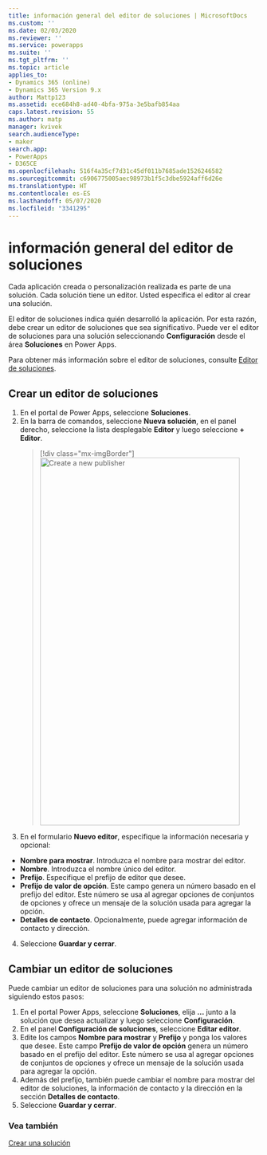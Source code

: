 ```yaml
---
title: información general del editor de soluciones | MicrosoftDocs
ms.custom: ''
ms.date: 02/03/2020
ms.reviewer: ''
ms.service: powerapps
ms.suite: ''
ms.tgt_pltfrm: ''
ms.topic: article
applies_to:
- Dynamics 365 (online)
- Dynamics 365 Version 9.x
author: Mattp123
ms.assetid: ece684h8-ad40-4bfa-975a-3e5bafb854aa
caps.latest.revision: 55
ms.author: matp
manager: kvivek
search.audienceType:
- maker
search.app:
- PowerApps
- D365CE
ms.openlocfilehash: 516f4a35cf7d31c45df011b7685ade1526246582
ms.sourcegitcommit: c6906775005aec98973b1f5c3dbe5924aff6d26e
ms.translationtype: HT
ms.contentlocale: es-ES
ms.lasthandoff: 05/07/2020
ms.locfileid: "3341295"
---
```

# <a name="solution-publisher-overview"></a>información general del editor de soluciones

Cada aplicación creada o personalización realizada es parte de una solución. Cada solución tiene un editor. Usted especifica el editor al crear una solución. 

El editor de soluciones indica quién desarrolló la aplicación. Por esta razón, debe crear un editor de soluciones que sea significativo. Puede ver el editor de soluciones para una solución seleccionando **Configuración** desde el área **Soluciones** en Power Apps.

Para obtener más información sobre el editor de soluciones, consulte [Editor de soluciones](/power-platform/alm/solution-concepts-alm#solution-publisher).

## <a name="create-a-solution-publisher"></a>Crear un editor de soluciones
1.  En el portal de Power Apps, seleccione **Soluciones**. 
2.  En la barra de comandos, seleccione **Nueva solución**, en el panel derecho, seleccione la lista desplegable **Editor** y luego seleccione **+ Editor**. 
    > [!div class="mx-imgBorder"] 
    > <img src="media/create-new-pubisher.png" alt="Create a new publisher" height="738" width="400">
3.  En el formulario **Nuevo editor**, especifique la información necesaria y opcional: 
   - **Nombre para mostrar**. Introduzca el nombre para mostrar del editor. 
   - **Nombre**. Introduzca el nombre único del editor. 
   - **Prefijo**. Especifique el prefijo de editor que desee. 
   -    **Prefijo de valor de opción**. Este campo genera un número basado en el prefijo del editor. Este número se usa al agregar opciones de conjuntos de opciones y ofrece un mensaje de la solución usada para agregar la opción. 
   - **Detalles de contacto**. Opcionalmente, puede agregar información de contacto y dirección.
4. Seleccione **Guardar y cerrar**.

## <a name="change-a-solution-publisher"></a>Cambiar un editor de soluciones
Puede cambiar un editor de soluciones para una solución no administrada siguiendo estos pasos:
1.  En el portal Power Apps, seleccione **Soluciones**, elija **...** junto a la solución que desea actualizar y luego seleccione **Configuración**. 
2.  En el panel **Configuración de soluciones**, seleccione **Editar editor**. 
3.  Edite los campos **Nombre para mostrar** y **Prefijo** y ponga los valores que desee. Este campo **Prefijo de valor de opción** genera un número basado en el prefijo del editor. Este número se usa al agregar opciones de conjuntos de opciones y ofrece un mensaje de la solución usada para agregar la opción. 
4.  Además del prefijo, también puede cambiar el nombre para mostrar del editor de soluciones, la información de contacto y la dirección en la sección **Detalles de contacto**. 
5.  Seleccione **Guardar y cerrar**.

### <a name="see-also"></a>Vea también
[Crear una solución](create-solution.md)